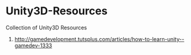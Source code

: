 Unity3D-Resources
=================
Collection of Unity3D Resources

1. http://gamedevelopment.tutsplus.com/articles/how-to-learn-unity--gamedev-1333
